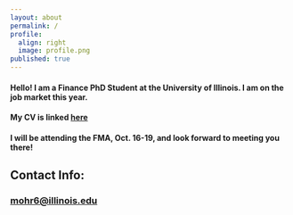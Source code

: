 ```yaml
---
layout: about
permalink: /
profile:
  align: right
  image: profile.png
published: true
---
```


#### Hello! I am a Finance PhD Student at the University of Illinois. I am on the job market this year. 


#### My CV is linked <a href="{{site.baseurl}}/cv.pdf">here</a>


#### I will be attending the FMA, Oct. 16-19, and look forward to meeting you there! 

## Contact Info:
### mohr6@illinois.edu

